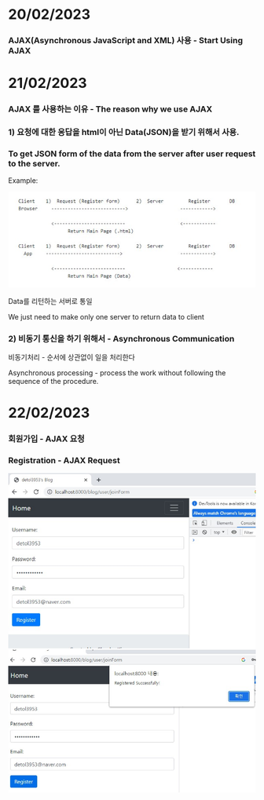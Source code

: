 # 20/02/2023

### AJAX(Asynchronous JavaScript and XML) 사용 - Start Using AJAX


# 21/02/2023

### AJAX 를 사용하는 이유 - The reason why we use AJAX

### 1) 요청에 대한 응답을 html이 아닌 Data(JSON)을 받기 위해서 사용.

### To get JSON form of the data from the server after user request to the server.




Example:

![image](./AjaxReason.jpg)           
                      

Data를 리턴하는 서버로 통일

We just need to make only one server to return data to client


### 2) 비동기 통신을 하기 위해서 - Asynchronous Communication

비동기처리 - 순서에 상관없이 일을 처리한다

Asynchronous processing - process the work without following the sequence of the procedure.



# 22/02/2023

### 회원가입 - AJAX 요청 
### Registration - AJAX Request

![image](./register.jpg) 
![image](./register2.jpg) 
